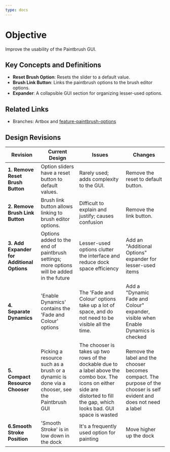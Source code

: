 ```yaml
---
type: docs
---
```


# Objective

Improve the usability of the Paintbrush GUI.

## Key Concepts and Definitions

- **Reset Brush Option**: Resets the slider to a default value.
- **Brush Link Button**: Links the paintbrush options to the brush editor options.
- **Expander**: A collapsible GUI section for organizing lesser-used options.

## Related Links

- Branches: Artbox and [feature-paintbrush-options](https://gitlab.gnome.org/pixelmixer/artbox/-/tree/feature-paintbrush-options?ref_type=heads)

## Design Revisions

| **Revision**  | **Current Design**  | **Issues**  | **Changes** |
|--------------------------------------------|---------------------------------------------------------------------------------------------|----------------------------------------------------------------------------------------------|-----------------------------------------------------------|
| **1. Remove Reset Brush Button** | Option sliders have a reset button to default values. | Rarely used; adds complexity to the GUI. | Remove the reset to default button. |
| **2. Remove Brush Link Button**   | Brush link button allows linking to brush editor options. | Difficult to explain and justify; causes confusion | Remove the link button. |
| **3. Add Expander for Additional Options** | Options added to the end of paintbrush settings; more options will be added in the future   | Lesser-used options clutter the interface and reduce dock space efficiency | Add an "Additional Options" expander for lesser-used items |
| **4. Separate Dynamics** | 'Enable Dynamics' contains the 'Fade and Colour' options| The 'Fade and Colour' options take up a lot of space, and do not need to be visible all the time.| Add a "Dynamic Fade and Colour" expander, visible when Enable Dynamics is checked |
| **5. Compact Resource Chooser** | Picking a resource such as a brush or a dynamic is done via a chooser, see the Paintbrush GUI | The chooser is takes up two rows of the dockable due to a label above the combo box. The icons on either side are distorted to fill the gap, which looks bad. GUI space is wasted | Remove the label and the chooser becomes compact. The purpose of the chooser is self evident and does not need a label|
| **6.Smooth Stroke Position** | 'Smooth Stroke' is in low down in the dock | It's a frequently used option for painting | Move higher up the dock |
